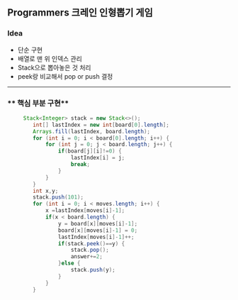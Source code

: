 
## Programmers 크레인 인형뽑기 게임
### **Idea**
* 단순 구현
* 배열로 맨 위 인덱스 관리
* Stack으로 뽑아놓은 것 처리
* peek랑 비교해서 pop or push 결정
---

### ** 핵심 부분 구현**
```java        
	 Stack<Integer> stack = new Stack<>();
        int[] lastIndex = new int[board[0].length];
        Arrays.fill(lastIndex, board.length);
        for (int i = 0; i < board[0].length; i++) {
			for (int j = 0; j < board.length; j++) {
				if(board[j][i]!=0) {
					lastIndex[i] = j;
					break;
				}
			}
		}
        int x,y;
        stack.push(101);
        for (int i = 0; i < moves.length; i++) {
			x =lastIndex[moves[i]-1];
        	if(x < board.length) {
        		y = board[x][moves[i]-1];
        		board[x][moves[i]-1] = 0;
        		lastIndex[moves[i]-1]++;
        		if(stack.peek()==y) {
        			stack.pop();
        			answer+=2;
        		}else {
        			stack.push(y);
        		}
        	}
		}
```
